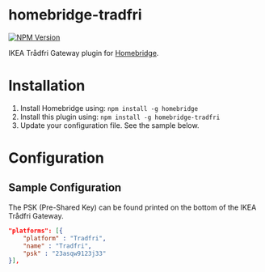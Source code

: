 # homebridge-tradfri
[![NPM Version](https://img.shields.io/npm/v/homebridge-tradfri.svg)](https://www.npmjs.com/package/homebridge-tradfri)

IKEA Trådfri Gateway plugin for [Homebridge](https://github.com/nfarina/homebridge).

# Installation

1. Install Homebridge using: `npm install -g homebridge`
2. Install this plugin using: `npm install -g homebridge-tradfri`
3. Update your configuration file. See the sample below.

# Configuration

## Sample Configuration

The PSK (Pre-Shared Key) can be found printed on the bottom of the IKEA Trådfri Gateway.

```json
"platforms": [{
    "platform" : "Tradfri",
    "name" : "Tradfri",
    "psk" : "23asqw9123j33"
}],
```